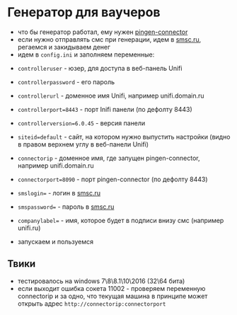 # Генератор для ваучеров

- что бы генератор работал, ему нужен [pingen-connector](../pingen-connector/README.md)
- если нужно отправлять смс при генерации, идем в [smsc.ru](smsc.ru), регаемся и закидываем денег
- идем в `config.ini` и заполняем переменные:

* `controlleruser` - юзер, для доступа в веб-панель Unifi
* `controllerpassword` - его пароль
* `controllerurl` - доменное имя Unifi, например unifi.domain.ru
* `controllerport=8443` - порт Inifi панели (по дефолту 8443)
* `controllerversion=6.0.45` - версия панели
* `siteid=default` -  сайт, на котором нужно выпустить настройки (видно в правом верхнем углу в веб-панели Unifi)

* `connectorip` - доменное имя, где запущен pingen-connector, например unifi.domain.ru
* `connectorport=8090` - порт pingen-connector (по дефолту 8443)

* `smslogin=` - логин в [smsc.ru](smsc.ru)
* `smspassword=` - пароль в [smsc.ru](smsc.ru)
* `companylabel=` - имя, которое будет в подписи внизу смс (например unifi.ru)

- запускаем и пользуемся

## Твики
- тестировалось на windows 7\8\8.1\10\2016 (32\64 бита)
- если выходит ошибка сокета 11002 - проверяем переменную connectorip и за одно, что текущая машина в принципе может открыть адрес `http://connectorip:connectorport`
